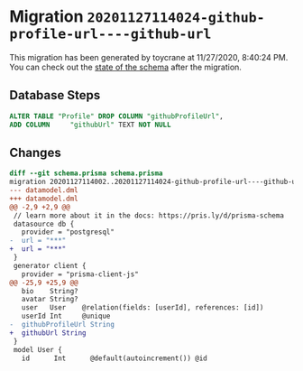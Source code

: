 # Migration `20201127114024-github-profile-url----github-url`

This migration has been generated by toycrane at 11/27/2020, 8:40:24 PM.
You can check out the [state of the schema](./schema.prisma) after the migration.

## Database Steps

```sql
ALTER TABLE "Profile" DROP COLUMN "githubProfileUrl",
ADD COLUMN     "githubUrl" TEXT NOT NULL
```

## Changes

```diff
diff --git schema.prisma schema.prisma
migration 20201127114002..20201127114024-github-profile-url----github-url
--- datamodel.dml
+++ datamodel.dml
@@ -2,9 +2,9 @@
 // learn more about it in the docs: https://pris.ly/d/prisma-schema
 datasource db {
   provider = "postgresql"
-  url = "***"
+  url = "***"
 }
 generator client {
   provider = "prisma-client-js"
@@ -25,9 +25,9 @@
   bio    String?
   avatar String?
   user   User    @relation(fields: [userId], references: [id])
   userId Int     @unique
-  githubProfileUrl String
+  githubUrl String
 }
 model User {
   id      Int      @default(autoincrement()) @id
```


